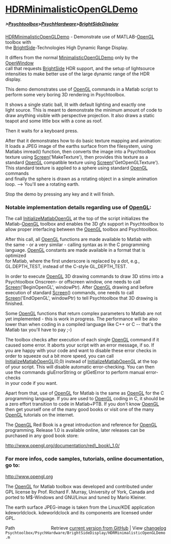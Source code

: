 # [HDRMinimalisticOpenGLDemo](HDRMinimalisticOpenGLDemo)
##### >[Psychtoolbox](Psychtoolbox)>[PsychHardware](PsychHardware)>[BrightSideDisplay](BrightSideDisplay)

[HDRMinimalisticOpenGLDemo](HDRMinimalisticOpenGLDemo) - Demonstrate use of MATLAB-[OpenGL](OpenGL) toolbox with  
the [BrightSide](BrightSide)-Technologies High Dynamic Range Display.  
  
It differs from the normal [MinimalisticOpenGLDemo](MinimalisticOpenGLDemo) only by the [OpenWindow](OpenWindow)  
call that requests [BrightSide](BrightSide) HDR support, and the setup of lightsource  
intensities to make better use of the large dynamic range of the HDR  
display.  
  
This demo demonstrates use of [OpenGL](OpenGL) commands in a Matlab script to  
perform some very boring 3D rendering in Psychtoolbox.  
  
It shows a single static ball, lit with default lighting and exactly one  
light source. This is meant to demonstrate the minimum amount of code to  
draw anything visible with perspective projection. It also draws a static  
teapot and some little box with a cone as roof.  
  
Then it waits for a keyboard press.  
  
After that it demonstrates how to do basic texture mapping and animation:  
It loads a JPEG image of the earths surface from the filesystem, using  
Matlabs imread() function, then converts the image into a Psychtoolbox  
texture using [Screen](Screen)('MakeTexture'), then provides this texture as a  
standard [OpenGL](OpenGL) compatible texture using [Screen](Screen)('GetOpenGLTexture').  
This standard texture is applied to a sphere using standard [OpenGL](OpenGL) commands  
and finally the sphere is drawn as a rotating object in a simple animation  
loop. --\> You'll see a rotating earth.  
  
Stop the demo by pressing any key and it will finish.  
  
### Notable implementation details regarding use of [OpenGL](OpenGL):  
  
The call [InitializeMatlabOpenGL](InitializeMatlabOpenGL) at the top of the script initializes the  
Matlab-[OpenGL](OpenGL) toolbox and enables the 3D gfx support in Psychtoolbox to  
allow proper interfacing between the [OpenGL](OpenGL) toolbox and Psychtoolbox.  
  
After this call, all [OpenGL](OpenGL) functions are made available to Matlab with  
the same - or a very similar - calling syntax as in the C programming  
language. [OpenGL](OpenGL) constants are made available in a format that is optimized  
for Matlab, where the first underscore is replaced by a dot, e.g.,  
GL.DEPTH\_TEST, instead of the C-style GL\_DEPTH\_TEST.  
  
In order to execute [OpenGL](OpenGL) 3D drawing commands to draw 3D stims into a  
Psychtoolbox Onscreen- or offscreen window, one needs to call  
[Screen](Screen)('BeginOpenGL', windowPtr). After [OpenGL](OpenGL) drawing and before  
execution of standard [Screen](Screen)() commands, one needs to call  
[Screen](Screen)('EndOpenGL', windowPtr) to tell Psychtoolbox that 3D drawing is  
finished.  
  
Some [OpenGL](OpenGL) functions that return complex parameters to Matlab are not  
yet implemented - this is work in progress. The performance will be also  
lower than when coding in a compiled language like C++ or C -- that's the  
Matlab tax you'll have to pay ;-)  
  
The toolbox checks after execution of each single [OpenGL](OpenGL) command if it  
caused some error. It aborts your script with an error message, if so. If  
you are happy with your code and want to disable these error checks in  
order to squeeze out a bit more speed, you can call  
[InitializeMatlabOpenGL](InitializeMatlabOpenGL)(0,0) instead of [InitializeMatlabOpenGL](InitializeMatlabOpenGL) at the top  
of your script. This will disable automatic error-checking. You can then  
use the commands gluErrorString or glGetError to perform manual error-checks  
in your code if you want.  
  
Apart from that, use of [OpenGL](OpenGL) for Matlab is the same as [OpenGL](OpenGL) for the C  
programming language. If you are used to [OpenGL](OpenGL) coding in C, it should be  
a zero effort transition to code in Matlab+PTB. If you don't know [OpenGL](OpenGL)  
then get yourself one of the many good books or visit one of the many  
[OpenGL](OpenGL) tutorials on the internet.  
  
The [OpenGL](OpenGL) Red Book is a great introduction and reference for [OpenGL](OpenGL)  
programming. Release 1.0 is available online, later releases can be  
purchased in any good book store:  
  
http://www.opengl.org/documentation/red\_book\_1.0/  
  
### For more infos, code samples, tutorials, online documentation, go to:  
  
http://www.opengl.org  
  
The [OpenGL](OpenGL) for Matlab toolbox was developed and contributed under  
GPL license by Prof. Richard F. Murray, University of York, Canada and  
ported to M$-Windows and GNU/Linux and tuned by Mario Kleiner.  
  
The earth surface JPEG-image is taken from the Linux/KDE application  
kdeworldclock. kdeworldclock and its components are licensed under  
GPL.   




<div class="code_header" style="text-align:right;">
  <span style="float:left;">Path&nbsp;&nbsp;</span> <span class="counter">Retrieve <a href=
  "https://raw.github.com/Psychtoolbox-3/Psychtoolbox-3/beta/Psychtoolbox/PsychHardware/BrightSideDisplay/HDRMinimalisticOpenGLDemo.m">current version from GitHub</a> | View <a href=
  "https://github.com/Psychtoolbox-3/Psychtoolbox-3/commits/beta/Psychtoolbox/PsychHardware/BrightSideDisplay/HDRMinimalisticOpenGLDemo.m">changelog</a></span>
</div>
<div class="code">
  <code>Psychtoolbox/PsychHardware/BrightSideDisplay/HDRMinimalisticOpenGLDemo.m</code>
</div>

